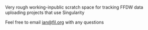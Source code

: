 Very rough working-inpublic scratch space for tracking FFDW data uploading projects that use Singularity

Feel free to email ian@fil.org with any questions
